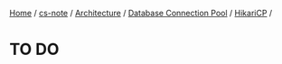 [Home](https://mengxianbin.github.io) /
[cs-note](https://mengxianbin.github.io/cs-note/content) /
[Architecture](https://mengxianbin.github.io/cs-note/content/Architecture) /
[Database Connection Pool](https://mengxianbin.github.io/cs-note/content/Architecture/Database%20Connection%20Pool) /
[HikariCP](https://mengxianbin.github.io/cs-note/content/Architecture/Database%20Connection%20Pool/HikariCP) /

# TO DO

